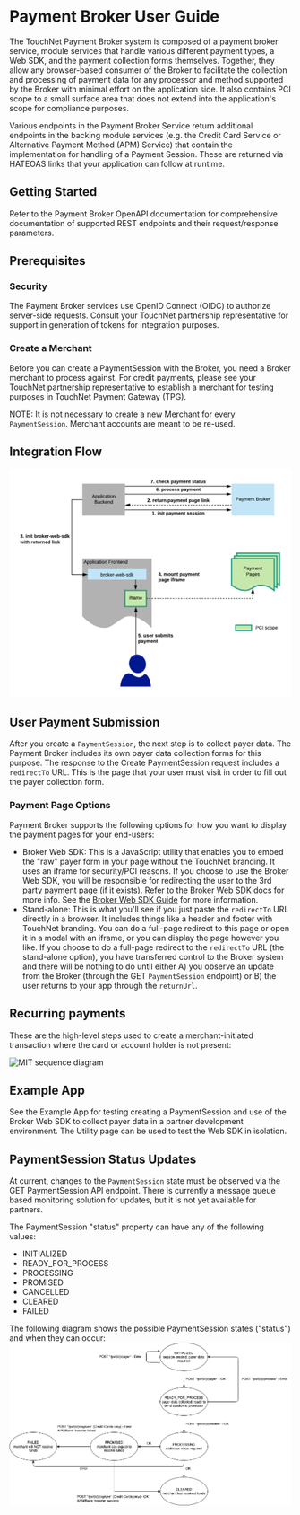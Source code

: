 # Payment Broker User Guide
The TouchNet Payment Broker system is composed of a payment broker service, module services that handle various different payment types, a Web SDK, and the payment collection forms themselves. Together, they allow any browser-based consumer of the Broker to facilitate the collection and processing of payment data for any processor and method supported by the Broker with minimal effort on the application side. It also contains PCI scope to a small surface area that does not extend into the application's scope for compliance purposes.

Various endpoints in the Payment Broker Service return additional endpoints in the backing module services (e.g. the Credit Card Service or Alternative Payment Method (APM) Service) that contain the implementation for handling of a Payment Session. These are returned via HATEOAS links that your application can follow at runtime. 

## Getting Started
Refer to the Payment Broker OpenAPI documentation for comprehensive documentation of supported REST endpoints and their request/response parameters.

## Prerequisites
### Security
The Payment Broker services use OpenID Connect (OIDC) to authorize server-side requests. Consult your TouchNet partnership representative for support in generation of tokens for integration purposes.

### Create a Merchant
Before you can create a PaymentSession with the Broker, you need a Broker merchant to process against. For credit payments, please see your TouchNet partnership representative to establish a merchant for testing purposes in TouchNet Payment Gateway (TPG).

NOTE: It is not necessary to create a new Merchant for every `PaymentSession`. Merchant accounts are meant to be re-used.

## Integration Flow
![](./PaymentBroker_ApplicationFlow.png)

## User Payment Submission
After you create a `PaymentSession`, the next step is to collect payer data. The Payment Broker includes its own payer data collection forms for this purpose. The response to the Create PaymentSession request includes a `redirectTo` URL. This is the page that your user must visit in order to fill out the payer collection form.

### Payment Page Options
Payment Broker supports the following options for how you want to display the payment pages for your end-users:
* Broker Web SDK: This is a JavaScript utility that enables you to embed the "raw" payer form in your page without the TouchNet branding. It uses an iframe for security/PCI reasons. If you choose to use the Broker Web SDK, you will be responsible for redirecting the user to the 3rd party payment page (if it exists). Refer to the Broker Web SDK docs for more info. See the [Broker Web SDK Guide](../README.md) for more information.
* Stand-alone: This is what you'll see if you just paste the `redirectTo` URL directly in a browser. It includes things like a header and footer with TouchNet branding. You can do a full-page redirect to this page or open it in a modal with an iframe, or you can display the page however you like. If you choose to do a full-page redirect to the `redirectTo` URL (the stand-alone option), you have transferred control to the Broker system and there will be nothing to do until either A) you observe an update from the Broker (through the GET `PaymentSession` endpoint) or B) the user returns to your app through the `returnUrl`.

## Recurring payments

These are the high-level steps used to create a merchant-initiated transaction where the card or account holder is not present:

![MIT sequence diagram](https://www.plantuml.com/plantuml/svg/9Swzgi904CNn_Zx5zG6I0KKGgv12i0Yai9Vz6B9BDZDXTeRWsnkrEiNv5V-kgXErfVmTCeLY4KtAVr9TwnL0tDPEMPDvgoY1IP6q3Ro0ieL4g5DXxyhgNil-LF32CqgpeMzgd64S7drpEb-E43bK67-i_wBdW1AI8xrJrkmKuwtmrgwVbWufxli6)


## Example App
See the Example App for testing creating a PaymentSession and use of the Broker Web SDK to collect payer data in a partner development environment. The Utility page can be used to test the Web SDK in isolation.

## PaymentSession Status Updates
At current, changes to the `PaymentSession` state must be observed via the GET PaymentSession API endpoint. There is currently a message queue based monitoring solution for updates, but it is not yet available for partners.

The PaymentSession "status" property can have any of the following values:
* INITIALIZED
* READY_FOR_PROCESS
* PROCESSING
* PROMISED
* CANCELLED
* CLEARED
* FAILED

The following diagram shows the possible PaymentSession states ("status") and when they can occur:
![](./PaymentSession-StatusFlow.png)
